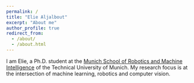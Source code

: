 ```yaml
---
permalink: /
title: "Elie Aljalbout"
excerpt: "About me"
author_profile: true
redirect_from: 
  - /about/
  - /about.html
---
```


I am Elie, a Ph.D. student at the [Munich School of Robotics and Machine Intelligence](https://www.msrm.tum.de/en/rsi/team/research-assistants/aljalbout-elie/) of the Technical University of Munich. My research focus is at the intersection of machine learning, robotics and computer vision.

